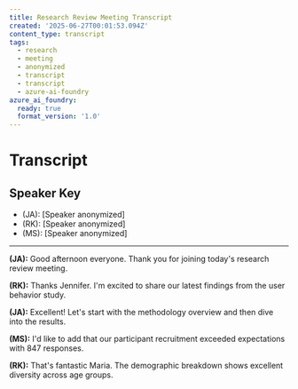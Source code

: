 ```yaml
---
title: Research Review Meeting Transcript
created: '2025-06-27T00:01:53.094Z'
content_type: transcript
tags:
  - research
  - meeting
  - anonymized
  - transcript
  - transcript
  - azure-ai-foundry
azure_ai_foundry:
  ready: true
  format_version: '1.0'
---
```


# Transcript

## Speaker Key

- (JA): [Speaker anonymized]
- (RK): [Speaker anonymized]
- (MS): [Speaker anonymized]

---

**(JA):** Good afternoon everyone. Thank you for joining today's research review meeting.

**(RK):** Thanks Jennifer. I'm excited to share our latest findings from the user behavior study.

**(JA):** Excellent! Let's start with the methodology overview and then dive into the results.

**(MS):** I'd like to add that our participant recruitment exceeded expectations with 847 responses.

**(RK):** That's fantastic Maria. The demographic breakdown shows excellent diversity across age groups.


